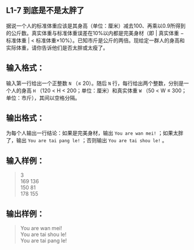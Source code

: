 ## L1-7 到底是不是太胖了
据说一个人的标准体重应该是其身高（单位：厘米）减去100、再乘以0.9所得到的公斤数。真实体重与标准体重误差在10%以内都是完美身材（即 | 真实体重 − 标准体重 | < 标准体重×10%）。已知市斤是公斤的两倍。现给定一群人的身高和实际体重，请你告诉他们是否太胖或太瘦了。

## 输入格式：
输入第一行给出一个正整数 `N` （≤ 20）。随后 `N` 行，每行给出两个整数，分别是一个人的身高 `H` （120 < H < 200；单位：厘米）和真实体重 `W` （50 < W ≤ 300；单位：市斤），其间以空格分隔。

## 输出格式：
为每个人输出一行结论：如果是完美身材，输出 `You are wan mei!` ；如果太胖了，输出 `You are tai pang le!` ；否则输出 `You are tai shou le!` 。

## 输入样例：
>3  
169 136  
150 81  
178 155  

      
    
## 输出样例：
>You are wan mei!  
You are tai shou le!  
You are tai pang le!
